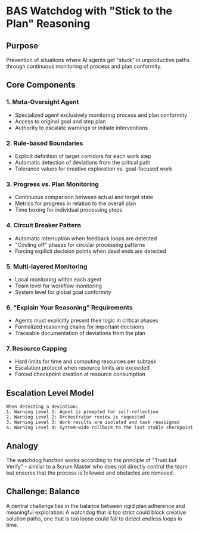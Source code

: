 # BAS Watchdog with "Stick to the Plan" Reasoning

## Purpose
Prevention of situations where AI agents get "stuck" in unproductive paths through continuous monitoring of process and plan conformity.

## Core Components

### 1. Meta-Oversight Agent
- Specialized agent exclusively monitoring process and plan conformity
- Access to original goal and step plan
- Authority to escalate warnings or initiate interventions

### 2. Rule-based Boundaries
- Explicit definition of target corridors for each work step
- Automatic detection of deviations from the critical path
- Tolerance values for creative exploration vs. goal-focused work

### 3. Progress vs. Plan Monitoring
- Continuous comparison between actual and target state
- Metrics for progress in relation to the overall plan
- Time boxing for individual processing steps

### 4. Circuit Breaker Pattern
- Automatic interruption when feedback loops are detected
- "Cooling off" phases for circular processing patterns
- Forcing explicit decision points when dead ends are detected

### 5. Multi-layered Monitoring
- Local monitoring within each agent
- Team level for workflow monitoring
- System level for global goal conformity

### 6. "Explain Your Reasoning" Requirements
- Agents must explicitly present their logic in critical phases
- Formalized reasoning chains for important decisions
- Traceable documentation of deviations from the plan

### 7. Resource Capping
- Hard limits for time and computing resources per subtask
- Escalation protocol when resource limits are exceeded
- Forced checkpoint creation at resource consumption

## Escalation Level Model

```
When detecting a deviation:
1. Warning Level 1: Agent is prompted for self-reflection
2. Warning Level 2: Orchestrator review is requested
3. Warning Level 3: Work results are isolated and task reassigned
4. Warning Level 4: System-wide rollback to the last stable checkpoint
```

## Analogy
The watchdog function works according to the principle of "Trust but Verify" - similar to a Scrum Master who does not directly control the team but ensures that the process is followed and obstacles are removed.

## Challenge: Balance
A central challenge lies in the balance between rigid plan adherence and meaningful exploration: A watchdog that is too strict could block creative solution paths, one that is too loose could fail to detect endless loops in time.